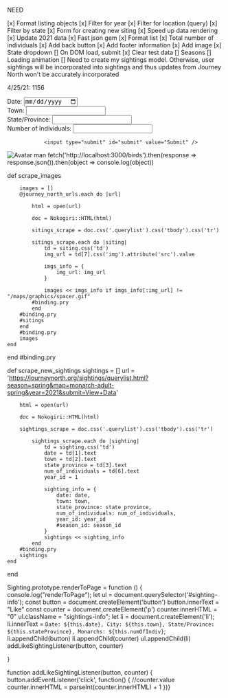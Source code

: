 NEED

[x] Format listing objects
[x] Filter for year
[x] Filter for location (query)
[x] Filter by state
[x] Form for creating new siting
[x] Speed up data rendering
[x] Update 2021 data
[x] Fast json gem
[x] Format list
[x] Total number of individuals
[x] Add back button
[x] Add footer information
[x] Add image
[x] State dropdown
[] On DOM load, submit
[x] Clear test data
[] Seasons
[] Loading animation
[] Need to create my sightings model. Otherwise, user sightings will be incorporated into sightings and thus updates from Journey North won't be accurately incorporated

4/25/21: 1156

<form action="http://localhost:3000/sightings" method="POST">
                <label> Date: <input type="date" name="sightingDate" id="sightingDate" /></label><br />
                <label> Town: <input type="text" name="sightingTown" id="sightingTown" /></label><br />
                <label> State/Province: <input type="text" name="sightingStateProvince" id="sightingStateProvince" /></label><br />
                <label> Number of Individuals: <input type="text" name="sightingNumber" id="sightingNumber" /></label><br />
        
        
                <input type="submit" id="submit" value="Submit" />
</form>

<img src="img_avatar.png" alt="Avatar man">
fetch('http://localhost:3000/birds').then(response => response.json()).then(object => console.log(object))


def scrape_images
        
        images = []
        @journey_north_urls.each do |url|
        
            html = open(url)
     
            doc = Nokogiri::HTML(html)

            sitings_scrape = doc.css('.querylist').css('tbody').css('tr')

            sitings_scrape.each do |siting|
                td = siting.css('td')
                img_url = td[7].css('img').attribute('src').value

                imgs_info = {
                    img_url: img_url
                }

                images << imgs_info if imgs_info[:img_url] != "/maps/graphics/spacer.gif"
            #binding.pry
            end
        #binding.pry
        #sitings
        end
        #binding.pry
        images
    end
end
#binding.pry


 def scrape_new_sightings
        sightings = []
        url = 'https://journeynorth.org/sightings/querylist.html?season=spring&map=monarch-adult-spring&year=2021&submit=View+Data'
        
        html = open(url)
            
        doc = Nokogiri::HTML(html)

        sightings_scrape = doc.css('.querylist').css('tbody').css('tr')

            sightings_scrape.each do |sighting|
                td = sighting.css('td')
                date = td[1].text
                town = td[2].text
                state_province = td[3].text
                num_of_individuals = td[6].text
                year_id = 1
        
                sighting_info = {
                    date: date, 
                    town: town, 
                    state_province: state_province, 
                    num_of_individuals: num_of_individuals,
                    year_id: year_id
                    #season_id: season_id
                }
                sightings << sighting_info 
            end
        #binding.pry
        sightings
    end
end

Sighting.prototype.renderToPage = function () {
  console.log("renderToPage");
  let ul = document.querySelector('#sighting-info');
  const button = document.createElement('button')
  button.innerText = "Like"
  const counter = document.createElement('p')
  counter.innerHTML = "0"
  ul.className = "sightings-info";
  let li = document.createElement('li');
  li.innerText = `Date: ${this.date}, City: ${this.town}, State/Province: ${this.stateProvince}, Monarchs: ${this.numOfIndiv}`;
  li.appendChild(button)
  li.appendChild(counter)
  ul.appendChild(li)
  addLikeSightingListener(button, counter)

}

function addLikeSightingListener(button, counter) {
  button.addEventListener('click', function() {
    //counter.value 
    counter.innerHTML = parseInt(counter.innerHTML) + 1
})}